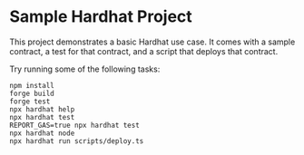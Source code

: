 # Sample Hardhat Project

This project demonstrates a basic Hardhat use case. It comes with a sample contract, a test for that contract, and a script that deploys that contract.

Try running some of the following tasks:

```shell
npm install
forge build
forge test
npx hardhat help
npx hardhat test
REPORT_GAS=true npx hardhat test
npx hardhat node
npx hardhat run scripts/deploy.ts
```
